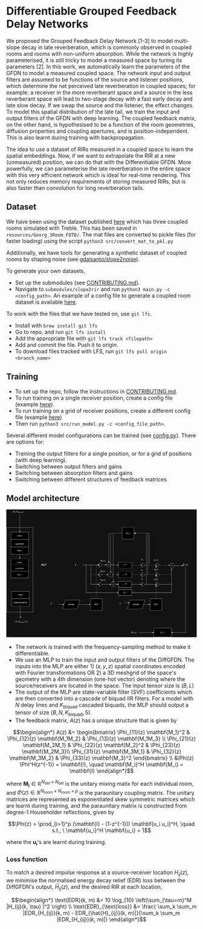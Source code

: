# Differentiable Grouped Feedback Delay Networks

We proposed the Grouped Feedback Delay Network [1-3] to model multi-slope decay in late reverberation, which is commonly observed in coupled rooms and rooms with non-uniform absorption.
While the network is highly parameterised, it is still tricky to model a measured space by tuning its parameters [2]. In this work, we automatically learn the parameters of the GFDN to model
a measured coupled space. The network input and output filters are assumed to be functions of the source and listener positions, which determine the net perceived late reverberation in coupled spaces; for example: a receiver in the more reverberant space and a source in the less reverberant space will lead to two-stage decay with a fast early decay and late slow decay. If we swap the source and the listener, the effect changes. To model this spatial distribution of the late tail, we train the input and output filters of the GFDN with deep learning. The coupled feedback matrix, on the other hand, is hypothesised to be a function of the room geometries, diffusion properties and coupling apertures, and is position-independent. This is also learnt during training with backpropagation.

The idea to use a dataset of RIRs measured in a coupled space to learn the spatial embeddings. Now, if we want to extrapolate the RIR at a new (unmeasured) position, we can do that with the
Differentiable GFDN. More powerfully, we can parameterise the late reverberation in the entire space with this very efficient network which is ideal for real-time rendering. This not only
reduces memory requirements of storing measured RIRs, but is also faster than convolution for long reverberation tails.

## Dataset
We have been using the dataset published [here](https://zenodo.org/records/13338346) which has three coupled rooms simulated with Treble.
This has been saved in `resources/Georg_3Room_FDTD/`. The mat files are converted to pickle files (for faster loading) using the script `python3 src/convert_mat_to_pkl.py`

Additionally, we have tools for generating a synthetic dataset of coupled rooms by shaping noise (see [gdalsanto/slope2noise](https://github.com/gdalsanto/slope2noise/blob/main/config/rir_synthesis_coupled_room.yml)). 

To generate your own datasets,
- Set up the submodules (see [CONTRIBUTING.md](CONTRIBUTING.md)). 
- Navigate to `submodules/slope2rir` and run `python3 main.py -c <config_path>`. An example of a config file to generate a coupled room dataset is available [here]( submodules/slope2rir/config/rir_synthesis_coupled_room_single_batch.yml).

To work with the files that we have tested on, use `git lfs`.
- Install with `brew install git lfs`
- Go to repo, and run `git lfs install`
- Add the appropriate file with `git lfs track <filepath>`
- Add and commit the file. Push it to origin.
- To download files tracked with LFS, run `git lfs pull origin <branch_name>`

## Training

- To set up the repo, follow the instructions in [CONTRIBUTING.md](CONTRIBUTING.md). 
- To run training on a single receiver position, create a config file (example [here](./data/config/single_rir_fit_random_coupling_out_gains.yml)). 
- To run training on a grid of receiver positions, create a different config file (example [here](./data/config/antialiasing_reg_loss_more_layers_random_coupling.yml)) 
- Then run `python3 src/run_model.py -c <config_file_path>`. 

Several different model configurations can be trained (see [config.py](.src/diff_gfdn/config/config.py)). There are options for:
- Training the output filters for a single position, or for a grid of positions (with deep learning).
- Switching between output filters and gains
- Switching between absorption filters and gains
- Switching between different structures of feedback matrices


## Model architecture

!["Differentiable GFDN architecture"](./notes/diffGFDN.png)

- The network is trained with the frequency-sampling method to make it differentiable.
- We use an MLP to train the input and output filters of the DiffGFDN. The inputs into the MLP are either 1) $(x,y,z)$ spatial coordinates encoded with Fourier transformations OR 2) a 3D meshgrid of the space's geometry with a 4th dimension (one-hot vector) denoting where the source/receivers are located in the space. The input tensor size is $(B, L)$
- The output of the MLP are state-variable filter (SVF) coefficients which are then converted into a cascade of biquad IIR filters. For a model with $N$ delay lines and $K_{\text{biquad}}$ cascaded biquads, the MLP should output a tensor of size $(B, N, K_{\text{biquad}}, 5)$.
- The feedback matrix, $A(z)$ has a unique structure that is given by
``` math
\begin{align*}
A(z) &=
\begin{bmatrix}
\Phi_{11}(z) \mathbf{M_1}^2 & \Phi_{12}(z) \mathbf{M_1M_2} & \Phi_{13}(z) \mathbf{M_1M_3} \\ \Phi_{21}(z) \mathbf{M_2M_1} & \Phi_{22}(z) \mathbf{M_2}^2 &   \Phi_{23}(z) \mathbf{M_2M_3}\\
\Phi_{31}(z) \mathbf{M_3M_1} &  \Phi_{32}(z) \mathbf{M_3M_2} & 
 \Phi_{33}(z) \mathbf{M_3}^2
\end{bmatrix} \\
 &\Phi(z) \Phi^H(z^{-1}) = \mathbf{I}, \quad \mathbf{M_i}^H \mathbf{M_i} = \mathbf{I}
 \end{align*}
```
where $\mathbf{M_i} \in \mathbb{R}^{N_\text{del} \times N_\text{del}}$ is the unitary mixing matix for each individual room, and $\Phi(z) \in \mathbb{R}^{N_\text{room} \times N_\text{room} \times p}$ is the paraunitary coupling matrix. The unitary matrices are represented as exponentiated skew symmetric matrices which are learnt during training, and the paraunitary matrix is constructed from degree-1 Householder reflections, given by
```math
\Phi(z) = \prod_{i=1}^p (\mathbf{I} - (1-z^{-1})) \mathbf{u_i u_i}^H, \quad s.t., \ \mathbf{u_i}^H \mathbf{u_i} = 1
```
where the $\mathbf{u_i}$'s are learnt during training.

### Loss function

To match a desired impulse response at a source-receiver location $H_{ij}(z)$, we minimise the normalised energy decay relief (EDR) loss between the DiffGFDN's output, $\hat{H}_{ij}(z)$,  and the desired RIR at each location,

``` math
\begin{align*}
\text{EDR}(k, m) &= 10 \log_{10} \left(\sum_{\tau=m}^M |H_{ij}(k, \tau) |^2 \right) \\
\text{EDR}_{\text{loss}} &= \frac{ \sum_k \sum_m |EDR_{H_{ij}}(k, m) - EDR_{\hat{H}_{ij}}(k, m)|}{\sum_k \sum_m |EDR_{H_{ij}}(k, m)|}
\end{align*}
```